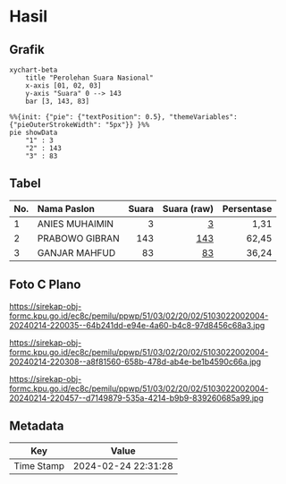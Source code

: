# Hasil

## Grafik

```mermaid
xychart-beta
    title "Perolehan Suara Nasional"
    x-axis [01, 02, 03]
    y-axis "Suara" 0 --> 143
    bar [3, 143, 83]
```

```mermaid
%%{init: {"pie": {"textPosition": 0.5}, "themeVariables": {"pieOuterStrokeWidth": "5px"}} }%%
pie showData
    "1" : 3
    "2" : 143
    "3" : 83
```

## Tabel

| No. | Nama Paslon    | Suara | Suara (raw) | Persentase |
|:--- |:-------------- | -----:| -----------:| ----------:|
| 1   | ANIES MUHAIMIN | 3     | [3][p-1]    | 1,31       |
| 2   | PRABOWO GIBRAN | 143   | [143][p-2]  | 62,45      |
| 3   | GANJAR MAHFUD  | 83    | [83][p-3]   | 36,24      |


[p-1]: https://github.com/gigit-pemilu/pemilu-2024/blob/main/pilpres/hitung-suara/sub/51-bali/sub/03-badung/sub/02-mengwi/sub/2002-buduk/sub/004-tps/sub/paslon-1.txt
[p-2]: https://github.com/gigit-pemilu/pemilu-2024/blob/main/pilpres/hitung-suara/sub/51-bali/sub/03-badung/sub/02-mengwi/sub/2002-buduk/sub/004-tps/sub/paslon-2.txt
[p-3]: https://github.com/gigit-pemilu/pemilu-2024/blob/main/pilpres/hitung-suara/sub/51-bali/sub/03-badung/sub/02-mengwi/sub/2002-buduk/sub/004-tps/sub/paslon-3.txt

## Foto C Plano

https://sirekap-obj-formc.kpu.go.id/ec8c/pemilu/ppwp/51/03/02/20/02/5103022002004-20240214-220035--64b241dd-e94e-4a60-b4c8-97d8456c68a3.jpg

https://sirekap-obj-formc.kpu.go.id/ec8c/pemilu/ppwp/51/03/02/20/02/5103022002004-20240214-220308--a8f81560-658b-478d-ab4e-be1b4590c66a.jpg

https://sirekap-obj-formc.kpu.go.id/ec8c/pemilu/ppwp/51/03/02/20/02/5103022002004-20240214-220457--d7149879-535a-4214-b9b9-839260685a99.jpg


## Metadata

| Key        | Value               |
| ---------- | ------------------- |
| Time Stamp | 2024-02-24 22:31:28 |




